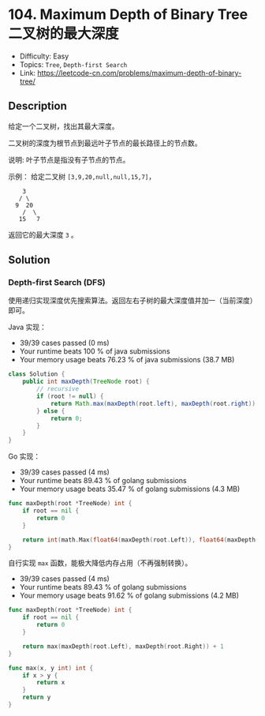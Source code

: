 # 104. Maximum Depth of Binary Tree 二叉树的最大深度

- Difficulty: Easy
- Topics: `Tree`, `Depth-first Search`
- Link: https://leetcode-cn.com/problems/maximum-depth-of-binary-tree/

## Description

给定一个二叉树，找出其最大深度。

二叉树的深度为根节点到最远叶子节点的最长路径上的节点数。

说明: 叶子节点是指没有子节点的节点。

示例：
给定二叉树 `[3,9,20,null,null,15,7]`，

```
    3
   / \
  9  20
    /  \
   15   7
```
返回它的最大深度 `3` 。

## Solution

### Depth-first Search (DFS)

使用递归实现深度优先搜索算法。返回左右子树的最大深度值并加一（当前深度）即可。

Java 实现：
- 39/39 cases passed (0 ms)
- Your runtime beats 100 % of java submissions
- Your memory usage beats 76.23 % of java submissions (38.7 MB)

```java
class Solution {
    public int maxDepth(TreeNode root) {
        // recursive
        if (root != null) {
            return Math.max(maxDepth(root.left), maxDepth(root.right)) + 1;
        } else {
            return 0;
        }
    }
}
```

Go 实现：
- 39/39 cases passed (4 ms)
- Your runtime beats 89.43 % of golang submissions
- Your memory usage beats 35.47 % of golang submissions (4.3 MB)

```go
func maxDepth(root *TreeNode) int {
	if root == nil {
		return 0
	}

	return int(math.Max(float64(maxDepth(root.Left)), float64(maxDepth(root.Right)))) + 1
}
```

自行实现 `max` 函数，能极大降低内存占用（不再强制转换）。

- 39/39 cases passed (4 ms)
- Your runtime beats 89.43 % of golang submissions
- Your memory usage beats 91.62 % of golang submissions (4.2 MB)

```go
func maxDepth(root *TreeNode) int {
	if root == nil {
		return 0
	}

	return max(maxDepth(root.Left), maxDepth(root.Right)) + 1
}

func max(x, y int) int {
	if x > y {
		return x
	}
	return y
}
```
